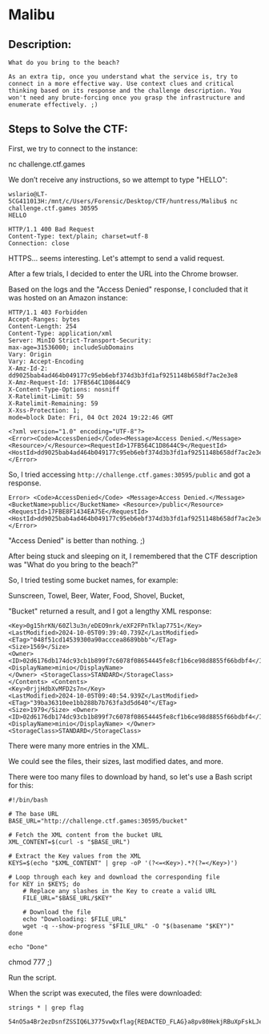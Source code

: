# Malibu

## Description:

```
What do you bring to the beach?

As an extra tip, once you understand what the service is, try to connect in a more effective way. Use context clues and critical thinking based on its response and the challenge description. You won't need any brute-forcing once you grasp the infrastructure and enumerate effectively. ;)
```

## Steps to Solve the CTF:

First, we try to connect to the instance:

nc challenge.ctf.games <PORT> 

We don’t receive any instructions, so we attempt to type "HELLO":
```
wslario@LT-5CG411013H:/mnt/c/Users/Forensic/Desktop/CTF/huntress/Malibu$ nc challenge.ctf.games 30595 
HELLO 

HTTP/1.1 400 Bad Request 
Content-Type: text/plain; charset=utf-8 
Connection: close
```

HTTPS... seems interesting. Let's attempt to send a valid request.

After a few trials, I decided to enter the URL into the Chrome browser.

Based on the logs and the "Access Denied" response, I concluded that it was hosted on an Amazon instance:
```
HTTP/1.1 403 Forbidden 
Accept-Ranges: bytes 
Content-Length: 254 
Content-Type: application/xml 
Server: MinIO Strict-Transport-Security: 
max-age=31536000; includeSubDomains 
Vary: Origin 
Vary: Accept-Encoding 
X-Amz-Id-2: dd9025bab4ad464b049177c95eb6ebf374d3b3fd1af9251148b658df7ac2e3e8 
X-Amz-Request-Id: 17FB564C1D8644C9 
X-Content-Type-Options: nosniff 
X-Ratelimit-Limit: 59 
X-Ratelimit-Remaining: 59 
X-Xss-Protection: 1; 
mode=block Date: Fri, 04 Oct 2024 19:22:46 GMT

<?xml version="1.0" encoding="UTF-8"?>
<Error><Code>AccessDenied</Code><Message>Access Denied.</Message><Resource>/</Resource><RequestId>17FB564C1D8644C9</RequestId><HostId>dd9025bab4ad464b049177c95eb6ebf374d3b3fd1af9251148b658df7ac2e3e8</HostId></Error>
```

So, I tried accessing `http://challenge.ctf.games:30595/public` and got a response. 

```
Error> <Code>AccessDenied</Code> <Message>Access Denied.</Message> <BucketName>public</BucketName> <Resource>/public</Resource> <RequestId>17FBE8F1434EA75E</RequestId> <HostId>dd9025bab4ad464b049177c95eb6ebf374d3b3fd1af9251148b658df7ac2e3e8</HostId> </Error>
```
"Access Denied" is better than nothing. ;)

After being stuck and sleeping on it, I remembered that the CTF description was "What do you bring to the beach?"

So, I tried testing some bucket names, for example:

Sunscreen, Towel, Beer, Water, Food, Shovel, Bucket,

"Bucket" returned a result, and I got a lengthy XML response:
```
<Key>0g15hrKN/60Zl3u3n/eDEO9nrk/eXF2FPnTklap7751</Key> 
<LastModified>2024-10-05T09:39:40.739Z</LastModified> 
<ETag>"048f51cd14539300a90acccea8689bbb"</ETag> 
<Size>1569</Size> 
<Owner> <ID>02d6176db174dc93cb1b899f7c6078f08654445fe8cf1b6ce98d8855f66bdbf4</ID> 
<DisplayName>minio</DisplayName> 
</Owner> <StorageClass>STANDARD</StorageClass> 
</Contents> <Contents> 
<Key>0rjjHdbXvMFD2s7n</Key> 
<LastModified>2024-10-05T09:40:54.939Z</LastModified> 
<ETag>"39ba36310ee1bb288b7b763fa3d5d640"</ETag> 
<Size>1979</Size> <Owner> 
<ID>02d6176db174dc93cb1b899f7c6078f08654445fe8cf1b6ce98d8855f66bdbf4</ID> 
<DisplayName>minio</DisplayName> </Owner> 
<StorageClass>STANDARD</StorageClass> 
```

There were many more entries in the XML.

We could see the files, their sizes, last modified dates, and more. 

There were too many files to download by hand, so let's use a Bash script for this:

```
#!/bin/bash

# The base URL
BASE_URL="http://challenge.ctf.games:30595/bucket"

# Fetch the XML content from the bucket URL
XML_CONTENT=$(curl -s "$BASE_URL")

# Extract the Key values from the XML
KEYS=$(echo "$XML_CONTENT" | grep -oP '(?<=<Key>).*?(?=</Key>)')

# Loop through each key and download the corresponding file
for KEY in $KEYS; do
    # Replace any slashes in the Key to create a valid URL
    FILE_URL="$BASE_URL/$KEY"
    
    # Download the file
    echo "Downloading: $FILE_URL"
    wget -q --show-progress "$FILE_URL" -O "$(basename "$KEY")"
done

echo "Done"
```

chmod 777 ;) <scriptname>

Run the script.

When the script was executed, the files were downloaded:

```
strings * | grep flag 

54nO5a4Br2ezDsnfZSSIQ6L3775vwQxflag{REDACTED_FLAG}a8pv80HekjRBuXpFskLJe8bS6Uvp0EeIt5eM2ivuW3EdqzqUCzgPmqR9wBozLEhkCZy1eXmJxcdKs2eHPggQl37szhhOvwjSS1y9TLVJlk<spanxN63GRRxSLXQ1qMAhTF4xCmxvpgi62AakeiyDU4dtvrIGFum1xavs3RLyUm6n3qer8ycEbnc0YYtRtgiEtttY
````	
